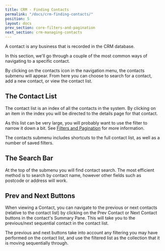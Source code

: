 ```yaml
---
title: CRM - Finding Contacts
permalink: "/docs/crm-finding-contacts/"
position: 5
layout: docs
prev_section: core-filters-and-pagination
next_section: crm-managing-contacts
---
```


A contact is any business that is recorded in the CRM database.

In this section, we'll go through a couple of the most common ways of navigating to a specific contact.

By clicking on the contacts icon in the navigation menu, the contacts submenu will appear. From here you can choose to search for a contact, add a new contact, or view the contact list.

## The Contact List

The contact list is an index of all the contacts in the system. By clicking on an item in the index you will be directed to the details page for that contact.

As this list can be very large, you will probably want to use the filter to narrow it down a bit. See [Filters and Pagination](../filters-and-pagination/) for more information.

The contacts submenu includes shortcuts to the full contact list, as well as a number of saved filters.

## The Search Bar

At the top of the submenu you will find contact search. The most efficient method is to search by contact name, however other fields such as postcode or address will work.

## Prev and Next Buttons

When viewing a Contact, you can navigate to the previous or next contacts (relative to the contact list) by clicking on the Prev Contact or Next Contact buttons in the contact's Summary Pane. This will take you to the previous/next sequential contact in the contact list.

The previous and next buttons take into account any filtering you may have performed on the contact list, and use the filtered list as the collection that it is moving sequentially through.
